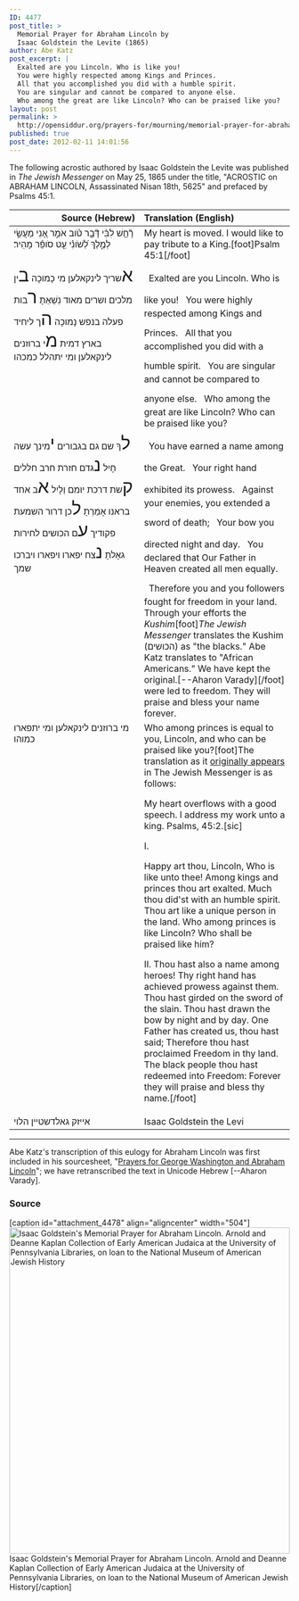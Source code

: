 ```yaml
---
ID: 4477
post_title: >
  Memorial Prayer for Abraham Lincoln by
  Isaac Goldstein the Levite (1865)
author: Abe Katz
post_excerpt: |
  Exalted are you Lincoln. Who is like you!
  You were highly respected among Kings and Princes.
  All that you accomplished you did with a humble spirit.
  You are singular and cannot be compared to anyone else.
  Who among the great are like Lincoln? Who can be praised like you?
layout: post
permalink: >
  http://opensiddur.org/prayers-for/mourning/memorial-prayer-for-abraham-lincoln-by-isaac-goldstein-the-levi/
published: true
post_date: 2012-02-11 14:01:56
---
```

The following acrostic authored by Isaac Goldstein the Levite was published in <em>The Jewish Messenger</em> on May 25, 1865 under the title, "ACROSTIC on ABRAHAM LINCOLN, Assassinated Nisan 18th, 5625" and prefaced by Psalms 45:1.

<table style="margin-left: auto;margin-right: auto;" class="draggable">
<thead><tr><th id="x" style="text-align: right;">Source (Hebrew)</th><th style="text-align: left;">Translation (English)</th></tr></thead><tbody>
<tr>
<td style="vertical-align:top;" width="46%">
<div class="scribe"><span lang="he">
רָ֘חַ֤שׁ לִבִּ֨י דָּ֘בָ֤ר טֹ֗וב אֹמֵ֣ר אָ֭נִי מַעֲשַׂ֣י לְמֶ֑לֶךְ לְ֝שֹׁונִ֗י עֵ֤ט סֹופֵ֬ר מָהִֽיר׃ 
</span></div></td>
 
<td style="vertical-align:top;" width="53%"><div class="english">
My heart is moved. I would like to pay tribute to a King.[foot]Psalm 45:1[/foot]
</div></td></tr>


<tr><td style="vertical-align:top;" width="46%"><div class="liturgy"><span lang="he">
<span style="font-size: 2em;">א</span>שריך לינקאלען מי כָמוכָה
<span style="font-size: 2em;">ב</span>ין מלכים ושרים מאוד נִשְׁאֵתָ
<span style="font-size: 2em;">ר</span>בות פעלה בנפש נָמוכָה
<span style="font-size: 2em;">ה</span>ך ליחיד בארץ דמית
<span style="font-size: 2em;">מ</span>י ברוזנים לינקאלען ומי יתהלל כמכהו
</span></div></td>
 
<td style="vertical-align:top;" width="53%"><div class="english">
<span style="font-size: 2em;">&nbsp;</span>Exalted are you Lincoln. Who is like you!
<span style="font-size: 2em;">&nbsp;</span>You were highly respected among Kings and Princes.
<span style="font-size: 2em;">&nbsp;</span>All that you accomplished you did with a humble spirit.
<span style="font-size: 2em;">&nbsp;</span>You are singular and cannot be compared to anyone else.
<span style="font-size: 2em;">&nbsp;</span>Who among the great are like Lincoln? Who can be praised like you?
</div></td></tr>


<tr><td style="vertical-align:top;" width="46%"><div class="liturgy"><span lang="he">
<span style="font-size: 2em;">ל</span>ךָ שם גם בגבורים
<span style="font-size: 2em;">י</span>מינך עשה חָיִל
<span style="font-size: 2em;">נ</span>גדם חזרת חרב חללים
<span style="font-size: 2em;">ק</span>שת דרכת יומם וְלָיִל
<span style="font-size: 2em;">א</span>ב אחד בראנו אָמַרְתָ
<span style="font-size: 2em;">ל</span>כן דרור השמעת פקודיך
<span style="font-size: 2em;">ע</span>ם הכושים לחירות גאָלתָ
<span style="font-size: 2em;">נ</span>צח יפארו ויפארו ויברכו שמך
</span></div></td>
 
<td style="vertical-align:top;" width="53%"><div class="english">
<span style="font-size: 2em;">&nbsp;</span>You have earned a name among the Great.
<span style="font-size: 2em;">&nbsp;</span>Your right hand exhibited its prowess.
<span style="font-size: 2em;">&nbsp;</span>Against your enemies, you extended a sword of death;
<span style="font-size: 2em;">&nbsp;</span>Your bow you directed night and day.
<span style="font-size: 2em;">&nbsp;</span>You declared that Our Father in Heaven created all men equally.
<span style="font-size: 2em;">&nbsp;</span>Therefore you and you followers fought for freedom in your land.
Through your efforts the <em>Kushim</em>[foot]<em>The Jewish Messenger</em> translates the Kushim (<span class="hebrew">הכושים</span>) as "the blacks." Abe Katz translates to "African Americans." We have kept the original.[--Aharon Varady][/foot] were led to freedom.
They will praise and bless your name forever.
</div></td></tr>


<tr><td style="vertical-align:top;" width="46%"><div class="liturgy"><span lang="he">
מי ברוזנים לינקאלען ומי יתפארו כמוהו
</span></div></td>
 
<td style="vertical-align:top;" width="53%"><div class="english">
Who among princes is equal to you, Lincoln, and who can be praised like you?[foot]The translation as it <a href="http://www.stevens-tech.edu/golem/llevine/history/lincoln_jews.pdf">originally appears</a> in The Jewish Messenger is as follows:

My heart overflows with a good speech. I address my work unto a king. Psalms, 45:2.[sic]

I.

Happy art thou, Lincoln, Who is like unto thee!
Among kings and princes thou art exalted.
Much thou did'st with an humble spirit.
Thou art like a unique person in the land.
Who among princes is like Lincoln?
Who shall be praised like him?

II.
Thou hast also a name among heroes!
Thy right hand has achieved prowess against them.
Thou hast girded on the sword of the slain.
Thou hast drawn the bow by night and by day.
One Father has created us, thou hast said;
Therefore thou hast proclaimed Freedom in thy land.
The black people thou hast redeemed into Freedom:
Forever they will praise and bless thy name.[/foot]
</td></tr>
<tr><td style="vertical-align:top;" width="46%"><div class="liturgy"><span lang="he">
אייזק גאלדשטיין הלוי
</span></div></td>
 
<td style="vertical-align:top;" width="53%"><div class="english">
Isaac Goldstein the Levi
</div></td></tr></tbody></table>

<hr />

Abe Katz's transcription of this eulogy for Abraham Lincoln was first included in his sourcesheet, "<a href="http://www.beureihatefila.com/files/Presidential_Prayers.pdf">Prayers for George Washington and Abraham Lincoln</a>"; we have retranscribed the text in Unicode Hebrew [--Aharon Varady].

<h3>Source</h3>

[caption id="attachment_4478" align="aligncenter" width="504"]<a href="http://opensiddur.org/wp-content/uploads/2012/02/Presidential_Prayers_Page_4_Image_0001.jpg" rel="attachment wp-att-4478"><img src="http://opensiddur.org/wp-content/uploads/2012/02/Presidential_Prayers_Page_4_Image_0001.jpg" alt="Isaac Goldstein&#039;s Memorial Prayer for Abraham Lincoln. Arnold and Deanne Kaplan Collection of Early American Judaica at the University of Pennsylvania Libraries, on loan to the National Museum of American Jewish History" width="504" height="585" class="size-full wp-image-4478" /></a> Isaac Goldstein's Memorial Prayer for Abraham Lincoln. Arnold and Deanne Kaplan Collection of Early American Judaica at the University of Pennsylvania Libraries, on loan to the National Museum of American Jewish History[/caption]